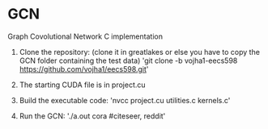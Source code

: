 # GCN
Graph Covolutional Network C implementation

1) Clone the repository: (clone it in greatlakes or else you have to copy the GCN folder containing the test data)
'git clone -b vojha1-eecs598 https://github.com/vojha1/eecs598.git'

2) The starting CUDA file is in project.cu

3) Build the executable code:
'nvcc project.cu utilities.c kernels.c'

4) Run the GCN:
'./a.out cora #citeseer, reddit'
